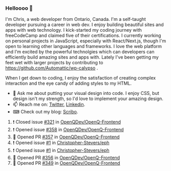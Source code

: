 ### Helloooo 👋

I'm Chris, a web developer from Ontario, Canada. I'm a self-taught developer pursuing a career in web dev. I enjoy building beautiful sites and apps with web technology.
I kick-started my coding journey with freeCodeCamp and claimed five of their certifications.  I currently working on personal projects in JavaScript, especially with React/Next.js, though I'm open to learning other languages and frameworks. I love the web platform and I'm excited by the powerful technolgies which can developers can efficiently build amazing sites and apps with. Lately I've been getting my feet wet with larger projects by contributing to https://github.com/Automattic/wp-calypso .

When I get down to coding, I enjoy the satisfaction of creating complex interaction and the eye candy of adding styles to my HTML. 

- 💬 Ask me about putting your visual design into code. I enjoy CSS, but design isn't my strength, so I'd love to implement your amazing design.
- 📫 Reach me on: [Twitter](https://twitter.com/Christo28120856), [Linkedin](https://www.linkedin.com/in/christopher-stevers-07b9a5204/).
- ⌨ Check out my blog: [Scribo](https://christopherstevers.cf).
<!--
**Christopher-Stevers/Christopher-Stevers** is a ✨ _special_ ✨ repository because its `README.md` (this file) appears on your GitHub profile.

Here are some ideas to get you started:

- 🔭 I’m currently working on ...
- 🌱 I’m currently learning ...
- 👯 I’m looking to collaborate on ...
- 🤔 I’m looking for help with ...
- 😄 Pronouns: ...
- ⚡ Fun fact: ...
-->

<!--START_SECTION:activity-->
1. ❗️ Closed issue [#321](https://github.com/OpenQDev/OpenQ-Frontend/issues/321) in [OpenQDev/OpenQ-Frontend](https://github.com/OpenQDev/OpenQ-Frontend)
2. ❗️ Opened issue [#358](https://github.com/OpenQDev/OpenQ-Frontend/issues/358) in [OpenQDev/OpenQ-Frontend](https://github.com/OpenQDev/OpenQ-Frontend)
3. 💪 Opened PR [#357](https://github.com/OpenQDev/OpenQ-Frontend/pull/357) in [OpenQDev/OpenQ-Frontend](https://github.com/OpenQDev/OpenQ-Frontend)
4. ❗️ Opened issue [#1](https://github.com/Christopher-Stevers/eph/issues/1) in [Christopher-Stevers/eph](https://github.com/Christopher-Stevers/eph)
5. ❗️ Opened issue [#1](https://github.com/Christopher-Stevers/eph/issues/1) in [Christopher-Stevers/eph](https://github.com/Christopher-Stevers/eph)
6. 💪 Opened PR [#356](https://github.com/OpenQDev/OpenQ-Frontend/pull/356) in [OpenQDev/OpenQ-Frontend](https://github.com/OpenQDev/OpenQ-Frontend)
7. 💪 Opened PR [#349](https://github.com/OpenQDev/OpenQ-Frontend/pull/349) in [OpenQDev/OpenQ-Frontend](https://github.com/OpenQDev/OpenQ-Frontend)
<!--END_SECTION:activity-->
